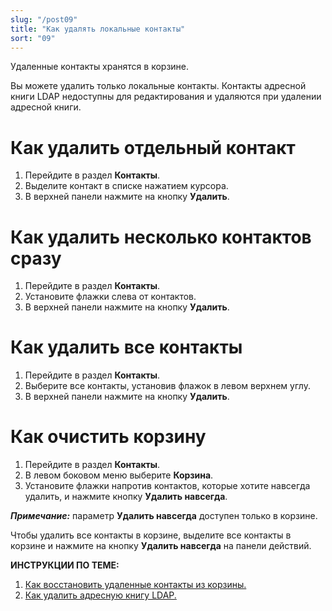 ```yaml
---
slug: "/post09"
title: "Как удалять локальные контакты"
sort: "09"
---
```


Удаленные контакты хранятся в корзине. 

Вы можете удалить только локальные контакты. Контакты адресной книги LDAP недоступны для редактирования и удаляются при удалении адресной книги.

# Как удалить отдельный контакт
1. Перейдите в раздел **Контакты**.
2. Выделите контакт в списке нажатием курсора.
3. В верхней панели нажмите на кнопку **Удалить**.

#  Как удалить несколько контактов сразу

1. Перейдите в раздел **Контакты**.
2. Установите флажки слева от контактов.
3. В верхней панели нажмите на кнопку **Удалить**.

# Как удалить все контакты 

1. Перейдите в раздел **Контакты**.
2. Выберите все контакты, установив флажок в левом верхнем углу. 
3. В верхней панели нажмите на кнопку **Удалить**.

# Как очистить корзину

1. Перейдите в раздел **Контакты**.
2. В левом боковом меню  выберите **Корзина**.
3. Установите флажки напротив контактов, которые хотите навсегда удалить, и нажмите кнопку **Удалить навсегда**.  

***Примечание:*** параметр **Удалить навсегда** доступен только в корзине. 

Чтобы удалить все контакты в корзине, выделите все контакты в корзине и нажмите на кнопку **Удалить навсегда** на панели действий.

**ИНСТРУКЦИИ ПО ТЕМЕ:**  
1. [Как восстановить удаленные контакты из корзины.](https://docs.cryptoarm.ru/06-v3.2/006-contacts/10-restore-contacts)  
2. [Как удалить адресную книгу LDAP.](https://docs.cryptoarm.ru/06-v3.2/006-contacts/11-delete-ldap)  